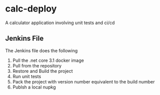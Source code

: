# calc-deploy
A calculator application involving unit tests and ci/cd


## Jenkins File

The Jenkins file does the following

1. Pull the .net core 3.1 docker image 
2. Pull from the repository
3. Restore and Build the project
4. Run unit tests
5. Pack the project with version number equivalent to the build number
6. Publsh a local nupkg
